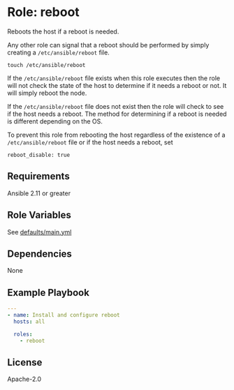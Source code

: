 # Role: reboot

Reboots the host if a reboot is needed.

Any other role can signal that a reboot should be performed by simply creating a `/etc/ansible/reboot` file.

```
touch /etc/ansible/reboot
```

If the `/etc/ansible/reboot` file exists when this role executes then the role will not check the state of the host to determine if it needs a reboot or not.  It will simply reboot
the node.

If the `/etc/ansible/reboot` file does not exist then the role will check to see if the host needs a reboot.  The method for determining if a reboot is needed is different depending on the OS.

To prevent this role from rebooting the host regardless of the
existence of a `/etc/ansible/reboot` file or if the host needs a reboot, set

```
reboot_disable: true
```

## Requirements

Ansible 2.11 or greater

## Role Variables

See [defaults/main.yml](defaults/main.yml)

## Dependencies

None

## Example Playbook

```yaml
---
- name: Install and configure reboot
  hosts: all

  roles:
    - reboot
```

## License

Apache-2.0
